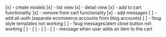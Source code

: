 [x] - create models
[x] - list view
[x] - detail view
[x] - add to cart functionality
[x] - remove from cart functionality
[x] - add messages
[ ] - add all-auth (separate ecommerce accounts from blog accounts)
[ ] - !bug style templates not working
[ ] - !bug messages/alert close button not working
[ ] -
[ ] -
[ ] -
[ ] - message when user adds an item to the cart
